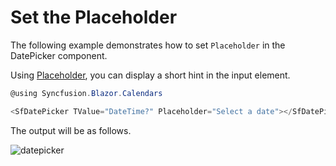 # Set the Placeholder

The following example demonstrates how to set `Placeholder` in the DatePicker component.

Using [Placeholder](https://help.syncfusion.com/cr/blazor/Syncfusion.Blazor.Calendars.SfDatePicker-1.html#Syncfusion_Blazor_Calendars_SfDatePicker_1_Placeholder), you can display a short hint in the input element.

```csharp
@using Syncfusion.Blazor.Calendars

<SfDatePicker TValue="DateTime?" Placeholder="Select a date"></SfDatePicker>
```

The output will be as follows.

![datepicker](../images/placeholder.png)